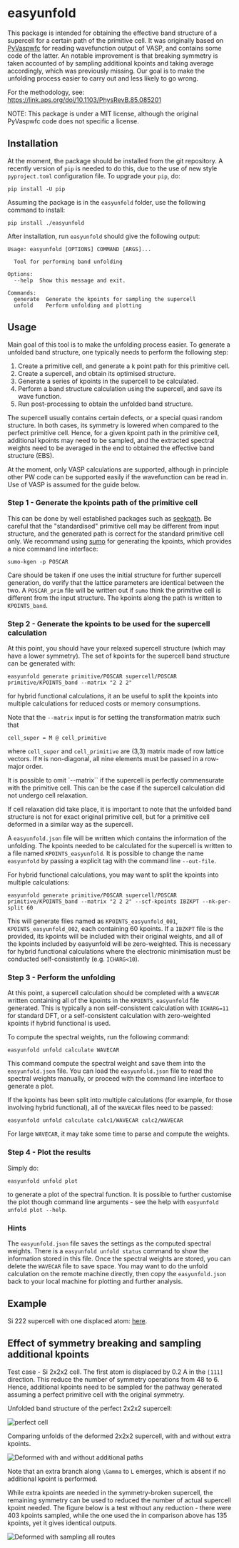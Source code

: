 # easyunfold

This package is intended for obtaining the effective band structure of a supercell for a certain path of the primitive cell.
It was originally based on [PyVaspwfc](https://github.com/QijingZheng/Vaspeasyunfolding) for reading wavefunction output of VASP, and contains some code of the latter.
An notable improvement is that breaking symmetry is taken accounted of by sampling additional kpoints and taking average accordingly, which was previously missing.
Our goal is to make the unfolding process easier to carry out and less likely to go wrong.

For the methodology, see: https://link.aps.org/doi/10.1103/PhysRevB.85.085201

NOTE: This package is under a MIT license, although the original PyVaspwfc code does not specific a license.

## Installation

At the moment, the package should be installed from the git repository.
A recently version of `pip` is needed to do this, due to the use of new style `pyproject.toml` configuration file.
To upgrade your `pip`, do:

```
pip install -U pip
```

Assuming the package is in the `easyunfold` folder, use the following command to install:

```
pip install ./easyunfold
```

After installation, run `easyunfold` should give the following output:

```
Usage: easyunfold [OPTIONS] COMMAND [ARGS]...

  Tool for performing band unfolding

Options:
  --help  Show this message and exit.

Commands:
  generate  Generate the kpoints for sampling the supercell
  unfold    Perform unfolding and plotting
```

## Usage

Main goal of this tool is to make the unfolding process easier.
To generate a unfolded band structure, one typically needs to perform the following step:

1. Create a primitive cell, and generate a k point path for this primitive cell.
2. Create a supercell, and obtain its optimised structure.
3. Generate a series of kpoints in the supercell to be calculated.
4. Perform a band structure calculation using the supercell, and save its wave function.
5. Run post-processing to obtain the unfolded band structure.

The supercell usually contains certain defects, or a special quasi random structure.
In both cases, its symmetry is lowered when compared to the perfect primitive cell.
Hence, for a given kpoint path in the primitive cell, additional kpoints may need to be sampled, and the extracted spectral weights need to be averaged in the end to obtained the effective band structure (EBS).

At the moment, only VASP calculations are supported, although in principle other PW code can be supported easily if the wavefunction can be read in.
Use of VASP is assumed for the guide below.

### Step 1 - Generate the kpoints path of the primitive cell

This can be done by well established packages such as [seekpath](https://www.materialscloud.org/work/tools/seekpath).
Be careful that the "standardised" primitive cell may be different from input structure,
and the generated path is correct for the standard primitive cell only.
We recommand using [sumo](https://github.com/SMTG-UCL/sumo) for generating the kpoints, which provides a nice command line interface:

```
sumo-kgen -p POSCAR
```

Care should be taken if one uses the initial structure for further supercell generation, do verify that the lattice parameters are identical between the two.
A `POSCAR_prim` file will be written out if `sumo` think the primitive cell is different from the input structure.
The kpoints along the path is written to `KPOINTS_band`.

### Step 2 - Generate the kpoints to be used for the supercell calculation

At this point, you should have your relaxed supercell structure (which may have a lower symmetry).
The set of kpoints for the supercell band structure can be generated with:

```
easyunfold generate primitive/POSCAR supercell/POSCAR primitive/KPOINTS_band --matrix "2 2 2"
```

for hybrid functional calculations, it an be useful to split the kpoints into multiple calculations for reduced costs or memory consumptions.

Note that the `--matrix` input is for setting the transformation matrix such that

```
cell_super = M @ cell_primitive
```

where `cell_super` and `cell_primitive` are (3,3) matrix made of row lattice vectors.
If `M` is non-diagonal, all nine elements must be passed in a row-major order.

It is possible to omit `--matrix`` if the supercell is perfectly commensurate with the primitive cell.
This can be the case if the supercell calculation did not undergo cell relaxation.

If cell relaxation did take place, it is important to note that the unfolded band structure is not for exact  original primitive cell, but for a primitive cell deformed in a similar way as the supercell.

A `easyunfold.json` file will be written which contains the information of the unfolding.
The kpoints needed to be calculated for the supercell is written to a file named `KPOINTS_easyunfold`.
It is possible to change the name `easyunfold` by passing a explicit tag with the command line `--out-file`.

For hybrid functional calculations, you may want to split the kpoints into multiple calculations:

```
easyunfold generate primitive/POSCAR supercell/POSCAR primitive/KPOINTS_band --matrix "2 2 2" --scf-kpoints IBZKPT --nk-per-split 60
```

This will generate files named as `KPOINTS_easyunfold_001`, `KPOINTS_easyunfold_002`, each containing 60 kpoints.
If a `IBZKPT` file is the provided, its kpoints will be included with their original weights,  and all of the kpoints included by easyunfold will be zero-weighted.
This is necessary for hybrid functional calculations where the electronic minimisation must be conducted self-consistently (e.g. `ICHARG<10`).

### Step 3 - Perform the unfolding

At this point, a supercell calculation should be completed with a `WAVECAR` written containing all of the kpoints in the `KPOINTS_easyunfold` file generated.
This is typically a non self-consistent calculation with `ICHARG=11` for standard DFT, or a self-consistent calculation with zero-weighted kpoints if hybrid functional is used.

To compute the spectral weights, run the following command:

```
easyunfold unfold calculate WAVECAR
```

This command compute the spectral weight and save them into the  `easyunfold.json` file.
You can load the `easyunfold.json` file to read the spectral weights manually, or proceed with the command line interface to generate a plot.

If the kpoints has been split into multiple calculations (for example, for those involving hybrid functional), all of the `WAVECAR` files need to be passed:

```
easyunfold unfold calculate calc1/WAVECAR calc2/WAVECAR
```

For large `WAVECAR`, it may take some time to parse and compute the weights.

### Step 4 - Plot the results

Simply do:

```
easyunfold unfold plot
```

to generate a plot of the spectral function.
It is possible to further customise the plot though command line arguments - see the help with `easyunfold unfold plot --help`.

### Hints

The `easyunfold.json` file saves the settings as the computed spectral weights.
There is a `easyunfold unfold status` command to show the information stored in this file.
Once the spectral weights are stored, you can delete the `WAVECAR` file to save space.
You may want to do the unfold calculation on the remote machine directly, then copy the `easyunfold.json` back to your local machine for plotting and further analysis.

## Example

Si 222 supercell with one displaced atom: [here](https://github.com/SMTG-UCL/easyunfold/blob/master/examples/Si222/README.md).

## Effect of symmetry breaking and sampling additional kpoints

Test case - Si 2x2x2 cell.
The first atom is displaced by 0.2 A in the `[111]` direction.
This reduce the number of symmetry operations from 48 to 6.
Hence, additional kpoints need to be sampled for the pathway generated assuming a perfect primitive cell with the original symmetry.

Unfolded band structure of the perfect 2x2x2 supercell:

![perfect cell](./examples/unfold-symmetry/Si_super_avg_SF_resized.png)

Comparing unfolds of the deformed 2x2x2 supercell, with and without extra kpoints.

![Deformed with and without additional paths](./examples/unfold-symmetry/Si_super_avg_SF_deformed_compared_resized.png)

Note that an extra branch along `\Gamma` to  `L` emerges, which is absent if no additional kpoint is performed.

While extra kpoints are needed in the symmetry-broken supercell, the remaining symmetry can be used to reduced the number of actual supercell kpoint needed.
The figure below is a test without any reduction - there were 403 kpoints sampled, while the one used the in comparison above has 135 kpoints, yet it gives identical outputs.

![Deformed with sampling all routes](./examples/unfold-symmetry/Si_super_avg_SF_deformed_avg_nosym_resized.png)
